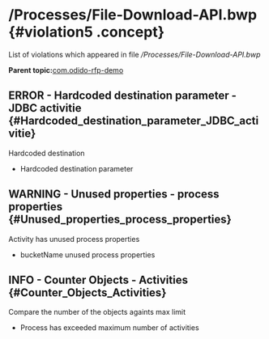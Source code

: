 # /Processes/File-Download-API.bwp {#violation5 .concept}

List of violations which appeared in file */Processes/File-Download-API.bwp*

**Parent topic:**[com.odido-rfp-demo](../../../qa/projects/com.odido-rfp-demo.md)

## ERROR - Hardcoded destination parameter - JDBC activitie {#Hardcoded_destination_parameter_JDBC_activitie}

Hardcoded destination

-   Hardcoded destination parameter

## WARNING - Unused properties - process properties {#Unused_properties_process_properties}

Activity has unused process properties

-   bucketName unused process properties

## INFO - Counter Objects - Activities {#Counter_Objects_Activities}

Compare the number of the objects againts max limit

-   Process has exceeded maximum number of activities

